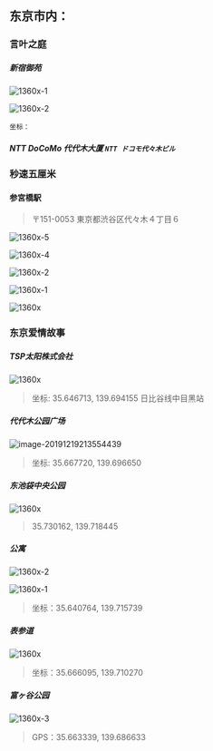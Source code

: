 ## 东京市内：

### 言叶之庭

##### 新宿御苑

![1360x-1](https://tva1.sinaimg.cn/large/006tNbRwgy1ga2dxfoqt7j30u00xjwry.jpg)

![1360x-2](https://tva1.sinaimg.cn/large/006tNbRwgy1ga2dyf6g6nj30u00xjh2v.jpg)

    坐标：

##### NTT DoCoMo 代代木大厦 `NTT ドコモ代々木ビル`


### 秒速五厘米

#### 参宮橋駅

> 〒151-0053 東京都渋谷区代々木４丁目６

![1360x-5](https://tva1.sinaimg.cn/large/006tNbRwgy1ga2e2xh08bj30u00zb12x.jpg)

![1360x-4](https://tva1.sinaimg.cn/large/006tNbRwgy1ga2e38mkvzj30u010oh1f.jpg)

![1360x-2](https://tva1.sinaimg.cn/large/006tNbRwgy1ga2e3pcf5uj30u00yz7kp.jpg)

![1360x-1](https://tva1.sinaimg.cn/large/006tNbRwgy1ga2e3v678uj30u00zbk2k.jpg)

![1360x](https://tva1.sinaimg.cn/large/006tNbRwgy1ga2e3zg93fj30u00zbk5m.jpg)

### 东京爱情故事

##### TSP太阳株式会社

![1360x](https://tva1.sinaimg.cn/large/006tNbRwgy1ga2d0z3rzkj311s0saqrt.jpg)
> 坐标: 35.646713, 139.694155
> 日比谷线中目黑站   
##### 代代木公园广场

![image-20191219213554439](https://tva1.sinaimg.cn/large/006tNbRwgy1ga2cz65cq4j30g40gy498.jpg)

> 坐标: 35.667720, 139.696650

##### 东池袋中央公园

![1360x](https://tva1.sinaimg.cn/large/006tNbRwgy1ga2d6euvfbj311s0l97wh.jpg)
> 35.730162, 139.718445

##### **公寓**

![1360x-2](https://tva1.sinaimg.cn/large/006tNbRwgy1ga2dd4uphnj311s0sc7wh.jpg)

![1360x-1](https://tva1.sinaimg.cn/large/006tNbRwgy1ga2dctlhttj311s0ocx0d.jpg)

> 坐标：35.640764, 139.715739

##### 表参道

![1360x](https://tva1.sinaimg.cn/large/006tNbRwgy1ga2dft3ugbj311s0rck41.jpg)

> 坐标：35.666095, 139.710270

##### 富ヶ谷公园

![1360x-3](https://tva1.sinaimg.cn/large/006tNbRwgy1ga2dinigzwj311s0scnlb.jpg)

> GPS：35.663339, 139.686633
 